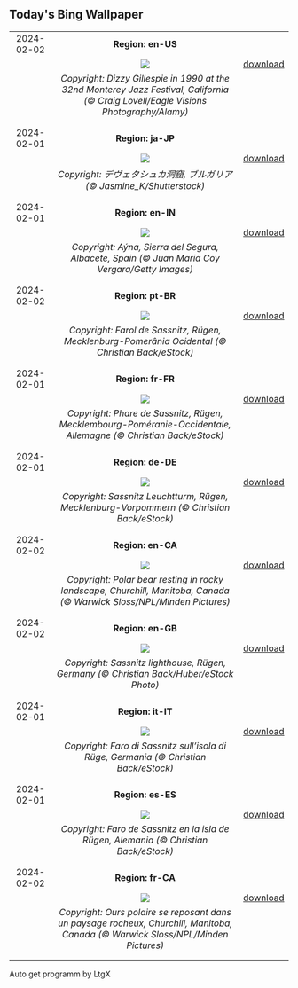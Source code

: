## Today's Bing Wallpaper
|      |      |      |
| :----: | :----: | :----: |
|2024-02-02|**Region: en-US**||
||![](https://www.bing.com/th?id=OHR.DizzyGillespie_EN-US7637800342_UHD.jpg&pid=hp&w=1152&h=648&rs=1&c=4)| [download](https://www.bing.com/th?id=OHR.DizzyGillespie_EN-US7637800342_UHD.jpg)|
||*Copyright: Dizzy Gillespie in 1990 at the 32nd Monterey Jazz Festival, California (© Craig Lovell/Eagle Visions Photography/Alamy)*
||
|||
|2024-02-01|**Region: ja-JP**||
||![](https://www.bing.com/th?id=OHR.DevetashkaCave_JA-JP9707792334_UHD.jpg&pid=hp&w=1152&h=648&rs=1&c=4)| [download](https://www.bing.com/th?id=OHR.DevetashkaCave_JA-JP9707792334_UHD.jpg)|
||*Copyright: デヴェタシュカ洞窟, ブルガリア (© Jasmine_K/Shutterstock)*
||
|||
|2024-02-01|**Region: en-IN**||
||![](https://www.bing.com/th?id=OHR.AlbaceteSpain_EN-IN7833370046_UHD.jpg&pid=hp&w=1152&h=648&rs=1&c=4)| [download](https://www.bing.com/th?id=OHR.AlbaceteSpain_EN-IN7833370046_UHD.jpg)|
||*Copyright: Aýna, Sierra del Segura, Albacete, Spain (© Juan Maria Coy Vergara/Getty Images)*
||
|||
|2024-02-02|**Region: pt-BR**||
||![](https://www.bing.com/th?id=OHR.HalbinselJasmund_PT-BR2384900992_UHD.jpg&pid=hp&w=1152&h=648&rs=1&c=4)| [download](https://www.bing.com/th?id=OHR.HalbinselJasmund_PT-BR2384900992_UHD.jpg)|
||*Copyright: Farol de Sassnitz, Rügen, Mecklenburg-Pomerânia Ocidental (© Christian Back/eStock)*
||
|||
|2024-02-01|**Region: fr-FR**||
||![](https://www.bing.com/th?id=OHR.HalbinselJasmund_FR-FR6083504122_UHD.jpg&pid=hp&w=1152&h=648&rs=1&c=4)| [download](https://www.bing.com/th?id=OHR.HalbinselJasmund_FR-FR6083504122_UHD.jpg)|
||*Copyright: Phare de Sassnitz, Rügen, Mecklembourg-Poméranie-Occidentale,  Allemagne (© Christian Back/eStock)*
||
|||
|2024-02-01|**Region: de-DE**||
||![](https://www.bing.com/th?id=OHR.HalbinselJasmund_DE-DE8684103043_UHD.jpg&pid=hp&w=1152&h=648&rs=1&c=4)| [download](https://www.bing.com/th?id=OHR.HalbinselJasmund_DE-DE8684103043_UHD.jpg)|
||*Copyright: Sassnitz Leuchtturm, Rügen, Mecklenburg-Vorpommern (© Christian Back/eStock)*
||
|||
|2024-02-02|**Region: en-CA**||
||![](https://www.bing.com/th?id=OHR.PolarBearResting_EN-CA5363891860_UHD.jpg&pid=hp&w=1152&h=648&rs=1&c=4)| [download](https://www.bing.com/th?id=OHR.PolarBearResting_EN-CA5363891860_UHD.jpg)|
||*Copyright: Polar bear resting in rocky landscape, Churchill, Manitoba, Canada (© Warwick Sloss/NPL/Minden Pictures)*
||
|||
|2024-02-02|**Region: en-GB**||
||![](https://www.bing.com/th?id=OHR.HalbinselJasmund_EN-GB9035766828_UHD.jpg&pid=hp&w=1152&h=648&rs=1&c=4)| [download](https://www.bing.com/th?id=OHR.HalbinselJasmund_EN-GB9035766828_UHD.jpg)|
||*Copyright: Sassnitz lighthouse, Rügen, Germany (© Christian Back/Huber/eStock Photo)*
||
|||
|2024-02-01|**Region: it-IT**||
||![](https://www.bing.com/th?id=OHR.HalbinselJasmund_IT-IT4499863722_UHD.jpg&pid=hp&w=1152&h=648&rs=1&c=4)| [download](https://www.bing.com/th?id=OHR.HalbinselJasmund_IT-IT4499863722_UHD.jpg)|
||*Copyright: Faro di Sassnitz sull’isola di Rüge, Germania (© Christian Back/eStock)*
||
|||
|2024-02-01|**Region: es-ES**||
||![](https://www.bing.com/th?id=OHR.HalbinselJasmund_ES-ES6725793206_UHD.jpg&pid=hp&w=1152&h=648&rs=1&c=4)| [download](https://www.bing.com/th?id=OHR.HalbinselJasmund_ES-ES6725793206_UHD.jpg)|
||*Copyright: Faro de Sassnitz en la isla de Rügen, Alemania (© Christian Back/eStock)*
||
|||
|2024-02-02|**Region: fr-CA**||
||![](https://www.bing.com/th?id=OHR.PolarBearResting_FR-CA9620717871_UHD.jpg&pid=hp&w=1152&h=648&rs=1&c=4)| [download](https://www.bing.com/th?id=OHR.PolarBearResting_FR-CA9620717871_UHD.jpg)|
||*Copyright: Ours polaire se reposant dans un paysage rocheux, Churchill, Manitoba, Canada (© Warwick Sloss/NPL/Minden Pictures)*
||
|||

Auto get programm by LtgX
